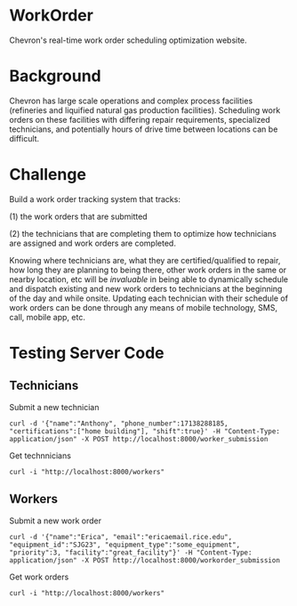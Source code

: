 # WorkOrder
Chevron's real-time work order scheduling optimization website.

# Background
Chevron has large scale operations and complex process facilities (refineries and liquified natural gas production facilities). Scheduling work orders on these facilities with differing repair requirements, specialized technicians, and potentially hours of drive time between locations can be difficult.

# Challenge
Build a work order tracking system that tracks:

(1) the work orders that are submitted

(2) the technicians that are completing them to optimize how technicians are assigned and work orders are completed. 

Knowing where technicians are, what they are certified/qualified to repair, how long they are planning to being there, other work orders in the same or nearby location, etc will be *invaluable* in being able to dynamically schedule and dispatch existing and new work orders to technicians at the beginning of the day and while onsite. Updating each technician with their schedule of work orders can be done through any means of mobile technology, SMS, call, mobile app, etc.

# Testing Server Code
## Technicians
Submit a new technician
```
curl -d '{"name":"Anthony", "phone_number":17138288185, "certifications":["home building"], "shift":true}' -H "Content-Type: application/json" -X POST http://localhost:8000/worker_submission
```
Get technnicians
```
curl -i "http://localhost:8000/workers"
```


## Workers
Submit a new work order
```
curl -d '{"name":"Erica", "email":"ericaemail.rice.edu", "equipment_id":"SJG23", "equipment_type":"some_equipment", "priority":3, "facility":"great_facility"}' -H "Content-Type: application/json" -X POST http://localhost:8000/workorder_submission
```

Get work orders
```
curl -i "http://localhost:8000/workers"
```
